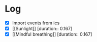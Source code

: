 # Log
- [x] Import events from ics
- [x] [[Sunlight]] [duration:: 0.167] 
- [x] [[Mindful breathing]] [duration:: 0.167] 